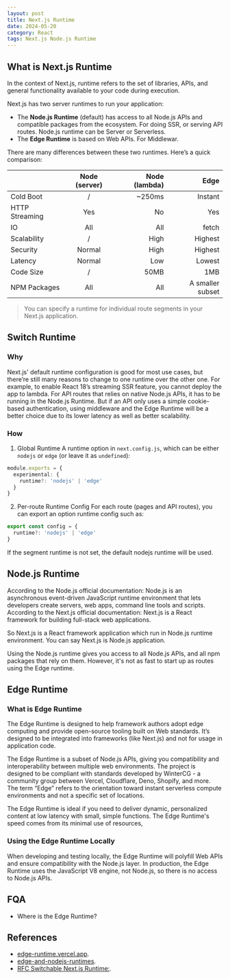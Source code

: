 ```yaml
---
layout: post
title: Next.js Runtime
date: 2024-05-20
category: React
tags: Next.js Node.js Runtime
---
```


## What is Next.js Runtime

In the context of Next.js, runtime refers to the set of libraries, APIs, and general functionality available to your code during execution. 

Next.js has two server runtimes to run your application: 
- The **Node.js Runtime** (default) has access to all Node.js APIs and compatible packages from the ecosystem. For doing SSR, or serving API routes. Node.js runtime can be Server or Serverless.
- The **Edge Runtime** is based on Web APIs. For Middlewar.

There are many differences between these two runtimes. Here’s a quick comparison:

|  	             | Node (server) | Node (lambda)	| Edge             |
| :------------- | :-----------: | -------------: | ---------------: |
| Cold Boot	     | /             | ~250ms	        | Instant          |
| HTTP Streaming | Yes           | No             | Yes              |
| IO	           | All           | All            | fetch            |     
| Scalability	   | /             | High           | Highest          | 
| Security	     | Normal	       | High           | Highest          |
| Latency	       | Normal	       | Low	          | Lowest           |
| Code Size	     | /             | 50MB           | 1MB              |
| NPM Packages	 | All           | All	          | A smaller subset |

> You can specify a runtime for individual route segments in your Next.js application.

## Switch Runtime

### Why

Next.js' default runtime configuration is good for most use cases, but there’re still many reasons to change to one runtime over the other one. 
For example, to enable React 18’s streaming SSR feature, you cannot deploy the app to lambda. For API routes that relies on native Node.js APIs, it has to be running in the Node.js Runtime. But if an API only uses a simple cookie-based authentication, using middleware and the Edge Runtime will be a better choice due to its lower latency as well as better scalability.

### How

1. Global Runtime
A runtime option in `next.config.js`, which can be either `nodejs` or `edge` (or leave it as `undefined`):
```ts
module.exports = {
  experimental: {
    runtime?: 'nodejs' | 'edge'
  }
}
```

2. Per-route Runtime Config
For each route (pages and API routes), you can export an option runtime config such as:
```ts
export const config = {
  runtime?: 'nodejs' | 'edge'
}
```
If the segment runtime is not set, the default nodejs runtime will be used. 


## Node.js Runtime

According to the Node.js official documentation: Node.js is an asynchronous event-driven JavaScript runtime environment that lets developers create servers, web apps, command line tools and scripts.
According to the Next.js official documentation: Next.js is a React framework for building full-stack web applications. 

So Next.js is a React framework application which run in Node.js runtime environment. You can say Next.js is Node.js application.

Using the Node.js runtime gives you access to all Node.js APIs, and all npm packages that rely on them. However, it's not as fast to start up as routes using the Edge runtime.


## Edge Runtime

### What is Edge Runtime 
The Edge Runtime is designed to help framework authors adopt edge computing and provide open-source tooling built on Web standards. It’s designed to be integrated into frameworks (like Next.js) and not for usage in application code.

The Edge Runtime is a subset of Node.js APIs, giving you compatibility and interoperability between multiple web environments. The project is designed to be compliant with standards developed by WinterCG - a community group between Vercel, Cloudflare, Deno, Shopify, and more. The term “Edge” refers to the orientation toward instant serverless compute environments and not a specific set of locations.

The Edge Runtime is ideal if you need to deliver dynamic, personalized content at low latency with small, simple functions. The Edge Runtime's speed comes from its minimal use of resources,

### Using the Edge Runtime Locally
When developing and testing locally, the Edge Runtime will polyfill Web APIs and ensure compatibility with the Node.js layer.
In production, the Edge Runtime uses the JavaScript V8 engine, not Node.js, so there is no access to Node.js APIs.


## FQA

- Where is the Edge Runtime?

## References

- [edge-runtime.vercel.app](https://edge-runtime.vercel.app/).
- [edge-and-nodejs-runtimes](https://nextjs.org/docs/app/building-your-application/rendering/edge-and-nodejs-runtimes).
- [RFC Switchable Next.js Runtime:](https://github.com/vercel/next.js/discussions/34179).